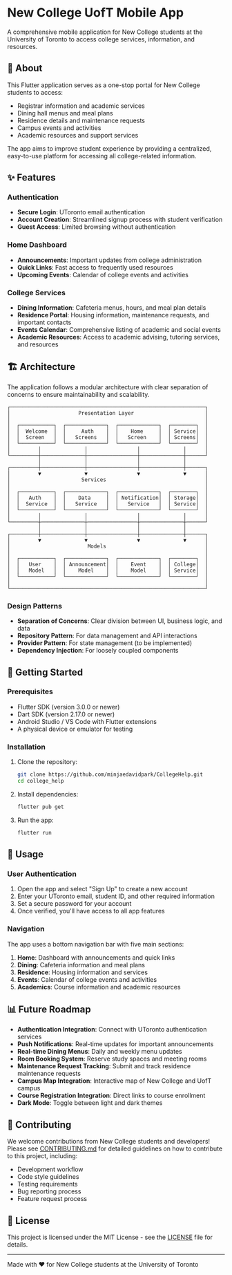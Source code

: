 # New College UofT Mobile App

A comprehensive mobile application for New College students at the University of Toronto to access college services, information, and resources.

## 📱 About

This Flutter application serves as a one-stop portal for New College students to access:

- Registrar information and academic services
- Dining hall menus and meal plans
- Residence details and maintenance requests
- Campus events and activities
- Academic resources and support services

The app aims to improve student experience by providing a centralized, easy-to-use platform for accessing all college-related information.

## ✨ Features

### Authentication

- **Secure Login**: UToronto email authentication
- **Account Creation**: Streamlined signup process with student verification
- **Guest Access**: Limited browsing without authentication

### Home Dashboard

- **Announcements**: Important updates from college administration
- **Quick Links**: Fast access to frequently used resources
- **Upcoming Events**: Calendar of college events and activities

### College Services

- **Dining Information**: Cafeteria menus, hours, and meal plan details
- **Residence Portal**: Housing information, maintenance requests, and important contacts
- **Events Calendar**: Comprehensive listing of academic and social events
- **Academic Resources**: Access to academic advising, tutoring services, and resources

## 🏗️ Architecture

The application follows a modular architecture with clear separation of concerns to ensure maintainability and scalability.

```
┌───────────────────────────────────────────────────────────────┐
│                      Presentation Layer                       │
│                                                               │
│  ┌───────────┐  ┌─────────────┐  ┌─────────────┐  ┌────────┐  │
│  │  Welcome  │  │     Auth    │  │    Home     │  │ Service│  │
│  │  Screen   │  │   Screens   │  │   Screen    │  │ Screens│  │
│  └───────────┘  └─────────────┘  └─────────────┘  └────────┘  │
│         │              │                │              │      │
└─────────┼──────────────┼────────────────┼──────────────┼──────┘
          │              │                │              │       
┌─────────┼──────────────┼────────────────┼──────────────┼──────┐
│         ▼              ▼                ▼              ▼      │
│                       Services                                │
│                                                               │
│  ┌───────────┐  ┌─────────────┐  ┌─────────────┐  ┌────────┐  │
│  │   Auth    │  │    Data     │  │ Notification│  │ Storage│  │
│  │  Service  │  │   Service   │  │   Service   │  │ Service│  │
│  └───────────┘  └─────────────┘  └─────────────┘  └────────┘  │
│         │              │                │              │      │
└─────────┼──────────────┼────────────────┼──────────────┼──────┘
          │              │                │              │       
┌─────────┼──────────────┼────────────────┼──────────────┼──────┐
│         ▼              ▼                ▼              ▼      │
│                         Models                                │
│                                                               │
│  ┌───────────┐  ┌─────────────┐  ┌─────────────┐  ┌────────┐  │
│  │   User    │  │ Announcement│  │    Event    │  │ College│  │
│  │   Model   │  │    Model    │  │    Model    │  │ Service│  │
│  └───────────┘  └─────────────┘  └─────────────┘  └────────┘  │
│                                                               │
└───────────────────────────────────────────────────────────────┘
```

### Design Patterns

- **Separation of Concerns**: Clear division between UI, business logic, and data
- **Repository Pattern**: For data management and API interactions
- **Provider Pattern**: For state management (to be implemented)
- **Dependency Injection**: For loosely coupled components

## 🚀 Getting Started

### Prerequisites

- Flutter SDK (version 3.0.0 or newer)
- Dart SDK (version 2.17.0 or newer)
- Android Studio / VS Code with Flutter extensions
- A physical device or emulator for testing

### Installation

1. Clone the repository:
   ```bash
   git clone https://github.com/minjaedavidpark/CollegeHelp.git
   cd college_help
   ```

2. Install dependencies:
   ```bash
   flutter pub get
   ```

3. Run the app:
   ```bash
   flutter run
   ```

## 📖 Usage

### User Authentication

1. Open the app and select "Sign Up" to create a new account
2. Enter your UToronto email, student ID, and other required information
3. Set a secure password for your account
4. Once verified, you'll have access to all app features

### Navigation

The app uses a bottom navigation bar with five main sections:

1. **Home**: Dashboard with announcements and quick links
2. **Dining**: Cafeteria information and meal plans
3. **Residence**: Housing information and services
4. **Events**: Calendar of college events and activities
5. **Academics**: Course information and academic resources

## 📊 Future Roadmap

- **Authentication Integration**: Connect with UToronto authentication services
- **Push Notifications**: Real-time updates for important announcements
- **Real-time Dining Menus**: Daily and weekly menu updates
- **Room Booking System**: Reserve study spaces and meeting rooms
- **Maintenance Request Tracking**: Submit and track residence maintenance requests
- **Campus Map Integration**: Interactive map of New College and UofT campus
- **Course Registration Integration**: Direct links to course enrollment
- **Dark Mode**: Toggle between light and dark themes

## 👥 Contributing

We welcome contributions from New College students and developers! Please see [CONTRIBUTING.md](CONTRIBUTING.md) for detailed guidelines on how to contribute to this project, including:

- Development workflow
- Code style guidelines
- Testing requirements
- Bug reporting process
- Feature request process

## 📄 License

This project is licensed under the MIT License - see the [LICENSE](LICENSE) file for details.

---

Made with ❤️ for New College students at the University of Toronto
